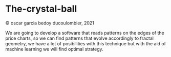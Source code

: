 # The-crystal-ball
© oscar garcia bedoy ducoulombier, 2021

We are going to develop a software that reads patterns on the edges of the price charts, so we can find patterns that evolve accordingly to fractal geometry, we have a lot of posibilities with this technique but with the aid of machine learning we will find optimal strategy.
